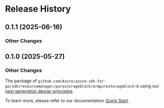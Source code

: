 # Release History

## 0.1.1 (2025-06-16)
### Other Changes


## 0.1.0 (2025-05-27)
### Other Changes

The package of `github.com/Azure/azure-sdk-for-go/sdk/resourcemanager/purestorageblock/armpurestorageblock` is using our [next generation design principles](https://azure.github.io/azure-sdk/general_introduction.html).

To learn more, please refer to our documentation [Quick Start](https://aka.ms/azsdk/go/mgmt).